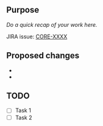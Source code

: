 ## Purpose

_Do a quick recap of your work here._

JIRA issue: [CORE-XXXX](https://jira.reactos.org/browse/CORE-XXXX)

## Proposed changes
- 
- 

## TODO
- [ ] Task 1
- [ ] Task 2
